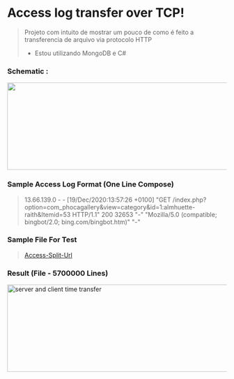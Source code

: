 # Access log transfer over TCP!

> Projeto com intuito de mostrar um pouco de como é feito a transferencia de arquivo via protocolo HTTP <br>
> - Estou utilizando MongoDB e C#

### Schematic :
<img src="https://user-images.githubusercontent.com/59569208/170724927-80ce1d7c-c851-41be-8971-d9fa47201837.png" width="550" height="200">

### Sample Access Log Format (One Line Compose)
> 13.66.139.0 - - [19/Dec/2020:13:57:26 +0100] "GET /index.php?option=com_phocagallery&view=category&id=1:almhuette-raith&Itemid=53 HTTP/1.1" 200 32653 "-" "Mozilla/5.0 (compatible; bingbot/2.0; bing.com/bingbot.htm)" "-"

### Sample File For Test 
> [Access-Split-Url](http://www.almhuette-raith.at/apache-log/access.log)

### Result (File - 5700000 Lines)
<img src="https://user-images.githubusercontent.com/59569208/170724975-cca45a33-7d88-45e5-86a6-9ff9291580c0.png" alt="server and client time transfer" width="550" height="200" >
